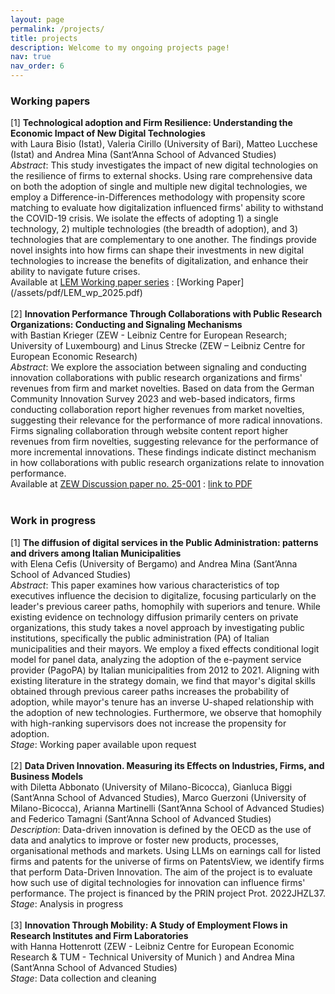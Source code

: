 ```yaml
---
layout: page
permalink: /projects/
title: projects
description: Welcome to my ongoing projects page!
nav: true
nav_order: 6
---
```

<h3>Working papers</h3>
[1] <b>Technological adoption and Firm Resilience: Understanding the Economic Impact of New Digital Technologies</b> <br>
with Laura Bisio (Istat), Valeria Cirillo (University of Bari), Matteo Lucchese (Istat) and Andrea Mina (Sant’Anna School of Advanced Studies) <br>
<i>Abstract</i>: This study investigates the impact of new digital technologies on the resilience of firms to external shocks. Using rare comprehensive data on both the adoption of single and multiple new digital technologies, we employ a Difference-in-Differences methodology with propensity score matching to evaluate how digitalization influenced firms' ability to withstand the COVID-19 crisis. We isolate the effects of adopting 1) a single technology, 2) multiple technologies (the breadth of adoption), and 3) technologies that are complementary to one another. The findings provide novel insights into how firms can shape their investments in new digital technologies to increase the benefits of digitalization, and enhance their ability to navigate future crises. <br>
Available at <a href="https://www.lem.sssup.it/wplem.html">LEM Working paper series</a> : [Working Paper](/assets/pdf/LEM_wp_2025.pdf) <br>
<br>
[2] <b>Innovation Performance Through Collaborations with Public Research Organizations: Conducting and Signaling Mechanisms</b> <br>
with Bastian Krieger (ZEW - Leibniz Centre for European Research; University of Luxembourg) and Linus Strecke (ZEW – Leibniz Centre for European Economic Research) <br>
<i>Abstract</i>: We explore the association between signaling and conducting innovation collaborations with public research organizations and firms' revenues from firm and market novelties. Based on data from the German Community Innovation Survey 2023 and web-based indicators, firms conducting collaboration report higher revenues from market novelties, suggesting their relevance for the performance of more radical innovations. Firms signaling collaboration through website content report higher revenues from firm novelties, suggesting relevance for the performance of more incremental innovations. These findings indicate distinct mechanism in how collaborations with public research organizations relate to innovation performance. <br>
Available at <a href="[https://www.lem.sssup.it/wplem.html](https://www.zew.de/en/publications/innovation-performance-through-collaborations-with-public-research-organizations-conducting-and-signaling-mechanisms-1)">ZEW Discussion paper no. 25-001</a> : <a href="[https://www.lem.sssup.it/WPLem/files/2025-21.pdf](https://ftp.zew.de/pub/zew-docs/dp/dp25001.pdf)">link to PDF</a> <br>
<br>
<h3>Work in progress</h3>
[1] <b>The diffusion of digital services in the Public Administration: patterns and drivers among Italian
Municipalities</b> <br>
with Elena Cefis (University of Bergamo) and Andrea Mina (Sant’Anna School of Advanced Studies) <br>
<i>Abstract</i>: This paper examines how various characteristics of top executives influence the decision to digitalize, focusing particularly on the leader's previous career paths, homophily with superiors and tenure. While existing evidence on technology diffusion primarily centers on private organizations, this study takes a novel approach by investigating public institutions, specifically the public administration (PA) of Italian municipalities and their mayors. We employ a fixed effects conditional logit model for panel data, analyzing the adoption of the e-payment service provider (PagoPA) by Italian municipalities from 2012 to 2021. Aligning with existing literature in the strategy domain, we find that mayor's digital skills obtained through previous career paths increases the probability of adoption, while mayor's tenure has an inverse U-shaped relationship with the adoption of new technologies. Furthermore, we observe that homophily with high-ranking supervisors does not increase the propensity for adoption. <br>
<i>Stage</i>: Working paper available upon request <br>
<br>
[2] <b>Data Driven Innovation. Measuring its Effects on Industries, Firms, and Business Models</b> <br>
with Diletta Abbonato (University of Milano-Bicocca), Gianluca Biggi (Sant’Anna School of Advanced Studies), Marco Guerzoni (University of Milano-Bicocca), Arianna Martinelli (Sant’Anna School of Advanced Studies) and Federico Tamagni (Sant’Anna School of Advanced Studies) <br>
<i>Description</i>: Data-driven innovation is defined by the OECD as the use of data and analytics to improve or foster new products, processes, organisational methods and markets. Using LLMs on earnings call for listed firms and patents for the universe of firms on PatentsView, we identify firms that perform Data-Driven Innovation. The aim of the project is to evaluate how such use of digital technologies for innovation can influence firms' performance. The project is financed by the PRIN project Prot. 2022JHZL37.  <br>
<i>Stage</i>: Analysis in progress <br>
<br>
[3] <b> Innovation Through Mobility: A Study of Employment Flows in Research Institutes and Firm Laboratories</b> <br>
with Hanna Hottenrott (ZEW - Leibniz Centre for European Economic Research & TUM - Technical University of Munich ) and Andrea Mina (Sant’Anna School of Advanced Studies) <br>
<i>Stage</i>: Data collection and cleaning  <br>
 
